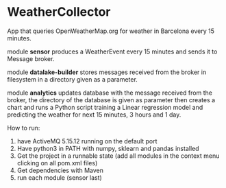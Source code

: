 # WeatherCollector

App that queries OpenWeatherMap.org for weather in Barcelona every 15 minutes.

module **sensor** produces a WeatherEvent every 15 minutes and sends it to Message broker.

module **datalake-builder** stores messages received from the broker in filesystem in a directory given as a parameter.

module **analytics** updates database with the message received from the broker, the directory of the database is given
as parameter then creates a chart and runs a Python script training a Linear regression model and predicting the weather
for next 15 minutes, 3 hours and 1 day.

How to run:

1. have ActiveMQ 5.15.12 running on the default port
2. Have python3 in PATH with numpy, sklearn and pandas installed
3. Get the project in a runnable state (add all modules in the context menu clicking on all pom.xml files)
4. Get dependencies with Maven
5. run each module (sensor last)
